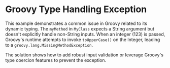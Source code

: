 # Groovy Type Handling Exception

This example demonstrates a common issue in Groovy related to its dynamic typing.  The `myMethod` in `MyClass` expects a String argument but doesn't explicitly handle non-String inputs. When an integer (123) is passed, Groovy's runtime attempts to invoke `toUpperCase()` on the Integer, leading to a `groovy.lang.MissingMethodException`.

The solution shows how to add robust input validation or leverage Groovy's type coercion features to prevent the exception.